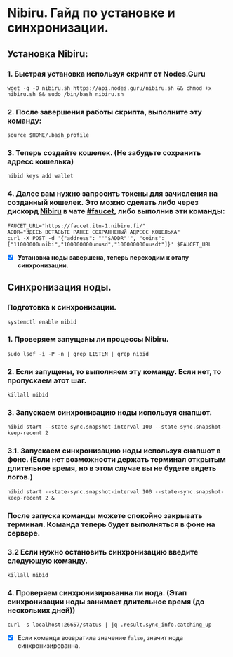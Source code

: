 # Nibiru. Гайд по установке и синхронизации.
## Установка Nibiru:

### 1. Быстрая установка используя скрипт от Nodes.Guru
```shell
wget -q -O nibiru.sh https://api.nodes.guru/nibiru.sh && chmod +x nibiru.sh && sudo /bin/bash nibiru.sh
```
### 2. После завершения работы скрипта, выполните эту команду:
```shell
source $HOME/.bash_profile
```
### 3. Теперь создайте кошелек. (Не забудьте сохранить адресс кошелька)
```shell
nibid keys add wallet
```
### 4. Далее вам нужно запросить токены для зачисления на созданный кошелек. Это можно сделать либо через дискорд [Nibiru](https://discord.gg/nibirufi) в чате [#faucet](https://discord.com/channels/947911971515293759/984840062871175219), либо выполнив эти команды:
```shell
FAUCET_URL="https://faucet.itn-1.nibiru.fi/"
ADDR="ЗДЕСЬ ВСТАВЬТЕ РАНЕЕ СОХРАННЕНЫЙ АДРЕСС КОШЕЛЬКА"
curl -X POST -d '{"address": "'"$ADDR"'", "coins": ["11000000unibi","100000000unusd","100000000uusdt"]}' $FAUCET_URL
```
- [x] **Установка ноды завершена, теперь переходим к этапу синхронизации.**
## Синхронизация ноды.

### Подготовка к синхронизации.
```shell
systemctl enable nibid
```

### 1. Проверяем запущены ли процессы Nibiru.
```shell
sudo lsof -i -P -n | grep LISTEN | grep nibid
```
### 2. Если запущены, то выполняем эту команду. Если нет, то пропускаем этот шаг.
```shell
killall nibid
```
### 3. Запускаем синхронизацию ноды используя снапшот.
```shell
nibid start --state-sync.snapshot-interval 100 --state-sync.snapshot-keep-recent 2
```
### 3.1. Запускаем синхронизацию ноды используя снапшот в фоне. (Если нет возможности держать терминал открытым длительное время, но в этом случае вы не будете видеть логов.)
```shell
nibid start --state-sync.snapshot-interval 100 --state-sync.snapshot-keep-recent 2 &
```
### После запуска команды можете спокойно закрывать терминал. Команда теперь будет выполняться в фоне на сервере.
### 3.2 Если нужно остановить синхронизацию введите следующую команду.
```shell
killall nibid
```

### 4. Проверяем синхронизированна ли нода. (Этап синхронизации ноды занимает длительное время (до нескольких дней))
```shell
curl -s localhost:26657/status | jq .result.sync_info.catching_up
```
- [x] Если команда возвратила значение ``false``, значит нода синхронизированна.
